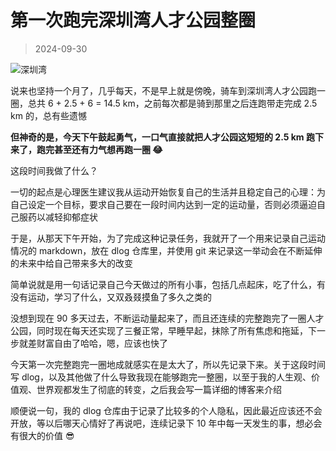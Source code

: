 # 第一次跑完深圳湾人才公园整圈

> 2024-09-30

![深圳湾](/shenzhen-talent-park.webp)

说来也坚持一个月了，几乎每天，不是早上就是傍晚，骑车到深圳湾人才公园跑一圈，总共 6 + 2.5 + 6 = 14.5 km，之前每次都是骑到那里之后连跑带走完成 2.5 km 的，总有些遗憾

**但神奇的是，今天下午鼓起勇气，一口气直接就把人才公园这短短的 2.5 km 跑下来了，跑完甚至还有力气想再跑一圈 😂**

这段时间我做了什么？

一切的起点是心理医生建议我从运动开始恢复自己的生活并且稳定自己的心理：为自己设定一个目标，要求自己要在一段时间内达到一定的运动量，否则必须逼迫自己服药以减轻抑郁症状

于是，从那天下午开始，为了完成这种记录任务，我就开了一个用来记录自己运动情况的 markdown，放在 dlog 仓库里，并使用 git 来记录这一举动会在不断延伸的未来中给自己带来多大的改变

简单说就是用一句话记录自己今天做过的所有小事，包括几点起床，吃了什么，有没有运动，学习了什么，又双叒叕摸鱼了多久之类的

没想到现在 90 多天过去，不断运动量起来了，而且还连续的完整跑完了一圈人才公园，同时现在每天还实现了三餐正常，早睡早起，抹除了所有焦虑和拖延，下一步就差财富自由了哈哈，嗯，应该也快了

今天第一次完整跑完一圈地成就感实在是太大了，所以先记录下来。关于这段时间写 dlog，以及其他做了什么导致我现在能够跑完一整圈，以至于我的人生观、价值观、世界观都发生了彻底的转变，之后我会写一篇详细的博客来介绍

顺便说一句，我的 dlog 仓库由于记录了比较多的个人隐私，因此最近应该还不会开放，等以后哪天心情好了再说吧，连续记录下 10 年中每一天发生的事，想必会有很大的价值 😎
